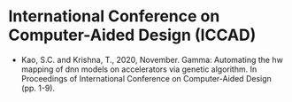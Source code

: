 # International Conference on Computer-Aided Design (ICCAD)

* Kao, S.C. and Krishna, T., 2020, November. Gamma: Automating the hw mapping of dnn models on accelerators via genetic algorithm. In Proceedings of International Conference on Computer-Aided Design (pp. 1-9).

